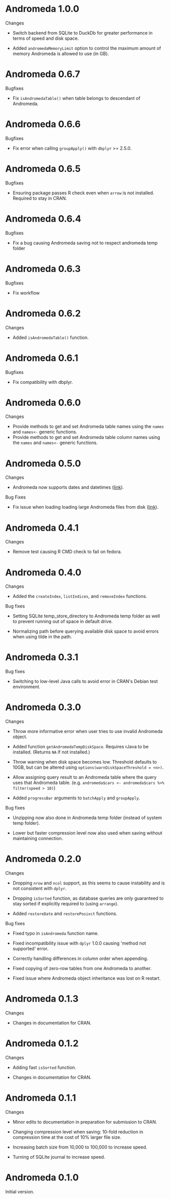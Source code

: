Andromeda 1.0.0
===============

Changes

- Switch backend from SQLite to DuckDb for greater performance in terms of speed and disk space.

- Added `andromedaMemoryLimit` option to control the maximum amount of memory Andromeda is allowed to use (in GB).


Andromeda 0.6.7
===============

Bugfixes

- Fix `isAndromedaTable()` when table belongs to descendant of Andromeda.


Andromeda 0.6.6
===============

Bugfixes

- Fix error when calling `groupApply()` with `dbplyr` >= 2.5.0.

Andromeda 0.6.5
===============

Bugfixes

- Ensuring package passes R check even when `arrow` is not installed. Required to stay in CRAN.

Andromeda 0.6.4
===============

Bugfixes

- Fix a bug causing Andromeda saving not to respect andromeda temp folder

Andromeda 0.6.3
===============

Bugfixes

- Fix workflow

Andromeda 0.6.2
===============

Changes

- Added  `isAndromedaTable()` function.

Andromeda 0.6.1
===============

Bugfixes

- Fix compatibility with dbplyr.


Andromeda 0.6.0
===============

Changes

- Provide methods to get and set Andromeda table names using the `names` and `names<-` generic functions.
- Provide methods to get and set Andromeda table column names using the `names` and `names<-` generic functions.


Andromeda 0.5.0
===============

Changes

- Andromeda now supports dates and datetimes ([link](https://github.com/OHDSI/Andromeda/issues/11)).

Bug Fixes

- Fix issue when loading loading large Andromeda files from disk ([link](https://github.com/OHDSI/Andromeda/issues/21)).

Andromeda 0.4.1
===============

Changes

- Remove test causing R CMD check to fail on fedora.

Andromeda 0.4.0
===============

Changes

- Added the `createIndex`, `listIndices`, and `removeIndex` functions.

Bug fixes

- Setting SQLite temp_store_directory to Andromeda temp folder as well to prevent running out of space in default drive.

- Normalizing path before querying available disk space to avoid errors when using tilde in the path.


Andromeda 0.3.1
===============

Bug fixes

- Switching to low-level Java calls to avoid error in CRAN's Debian test environment.


Andromeda 0.3.0
===============

Changes

- Throw more informative error when user tries to use invalid Andromeda object.

- Added function `getAndromedaTempDiskSpace`. Requires rJava to be installed. (Returns `NA` if not installed.)

- Throw warning when disk space becomes low. Threshold defaults to 10GB, but can be altered using `options(warnDiskSpaceThreshold = <n>)`.

- Allow assigning query result to an Andromeda table where the query uses that Andromeda table. (e.g. `andromeda$cars <- andromeda$cars %>% filter(speed > 10)`)

- Added `progressBar` arguments to `batchApply` and `groupApply`.

Bug fixes

- Unzipping now also done in Andromeda temp folder (instead of system temp folder).

- Lower but faster compression level now also used when saving without maintaining connection.


Andromeda 0.2.0
===============

Changes

- Dropping `nrow` and `ncol` support, as this seems to cause instability and is not consistent with `dplyr`.

- Dropping `isSorted` function, as database queries are only guaranteed to stay sorted if explicitly required to (using `arrange`).

- Added `restoreDate` and `restorePosixct` functions.

Bug fixes

- Fixed typo in `isAndromeda` function name.

- Fixed incompatibility issue with `dplyr` 1.0.0 causing 'method not supported' error.

- Correctly handling differences in column order when appending.

- Fixed copying of zero-row tables from one Andromeda to another.

- Fixed issue where Andromeda object inheritance was lost on R restart.


Andromeda 0.1.3
===============

Changes

- Changes in documentation for CRAN.


Andromeda 0.1.2
===============

Changes

- Adding fast `isSorted` function.

- Changes in documentation for CRAN.


Andromeda 0.1.1
===============

Changes

- Minor edits to documentation in preparation for submission to CRAN.

- Changing compression level when saving: 10-fold reduction in compression time at the cost of 10% larger file size.

- Increasing batch size from 10,000 to 100,000 to increase speed.

- Turning of SQLIte journal to increase speed.


Andromeda 0.1.0
===============

Initial version.